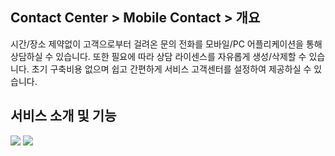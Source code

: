 ## Contact Center > Mobile Contact > 개요

시간/장소 제약없이 고객으로부터 걸려온 문의 전화를 모바일/PC 어플리케이션을 통해 상담하실 수 있습니다. 또한 필요에 따라 상담 라이센스를 자유롭게 생성/삭제할 수 있습니다. 초기 구축비용 없으며 쉽고 간편하게 서비스 고객센터를 설정하여 제공하실 수 있습니다.

## 서비스 소개 및 기능

![](http://static.toastoven.net/prod_contact_center/img_summary_mc_202203_mod.png)
![](http://static.toastoven.net/prod_contact_center/MC_overview_4_modified.png)


